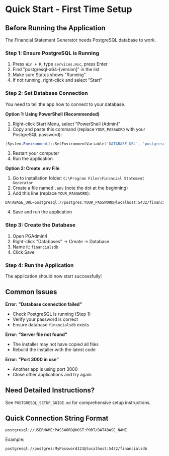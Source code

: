 # Quick Start - First Time Setup

## Before Running the Application

The Financial Statement Generator needs PostgreSQL database to work.

### Step 1: Ensure PostgreSQL is Running

1. Press `Win + R`, type `services.msc`, press Enter
2. Find "postgresql-x64-[version]" in the list
3. Make sure Status shows "Running"
4. If not running, right-click and select "Start"

### Step 2: Set Database Connection

You need to tell the app how to connect to your database.

**Option 1: Using PowerShell (Recommended)**

1. Right-click Start Menu, select "PowerShell (Admin)"
2. Copy and paste this command (replace `YOUR_PASSWORD` with your PostgreSQL password):

```powershell
[System.Environment]::SetEnvironmentVariable('DATABASE_URL', 'postgresql://postgres:YOUR_PASSWORD@localhost:5432/financialsdb', 'User')
```

3. Restart your computer
4. Run the application

**Option 2: Create .env File**

1. Go to installation folder: `C:\Program Files\Financial Statement Generator`
2. Create a file named `.env` (note the dot at the beginning)
3. Add this line (replace `YOUR_PASSWORD`):
```
DATABASE_URL=postgresql://postgres:YOUR_PASSWORD@localhost:5432/financialsdb
```
4. Save and run the application

### Step 3: Create the Database

1. Open PGAdmin4
2. Right-click "Databases" → Create → Database
3. Name it: `financialsdb`
4. Click Save

### Step 4: Run the Application

The application should now start successfully!

## Common Issues

**Error: "Database connection failed"**
- Check PostgreSQL is running (Step 1)
- Verify your password is correct
- Ensure database `financialsdb` exists

**Error: "Server file not found"**
- The installer may not have copied all files
- Rebuild the installer with the latest code

**Error: "Port 3000 in use"**
- Another app is using port 3000
- Close other applications and try again

## Need Detailed Instructions?

See `POSTGRESQL_SETUP_GUIDE.md` for comprehensive setup instructions.

## Quick Connection String Format

```
postgresql://USERNAME:PASSWORD@HOST:PORT/DATABASE_NAME
```

Example:
```
postgresql://postgres:MyPassword123@localhost:5432/financialsdb
```
